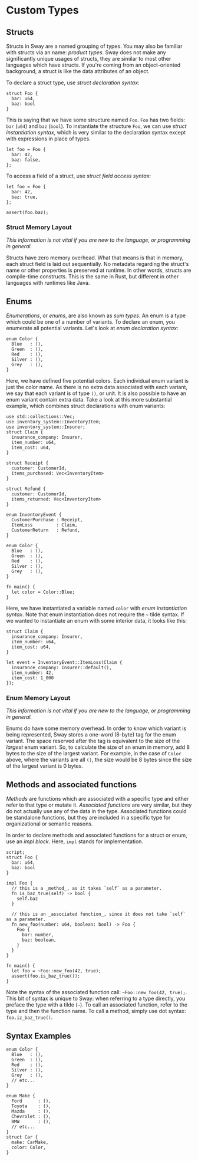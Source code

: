 # Custom Types

## Structs

Structs in Sway are a named grouping of types. You may also be familiar with structs via an name: _product types_. Sway does not make any significantly unique usages of structs, they are similar to most other languages which have structs. If you're coming from an object-oriented background, a struct is like the data attributes of an object.

To declare a struct type, use _struct declaration syntax_:

```sway
struct Foo {
  bar: u64,
  baz: bool 
}
```

This is saying that we have some structure named `Foo`. `Foo` has two fields: `bar` (`u64`) and `baz` (`bool`). To instantiate the structure `Foo`, we can use _struct instantiation syntax_, which is very similar to the declaration syntax except with expressions in place of types.

```sway
let foo = Foo {
  bar: 42,
  baz: false,
};
```

To access a field of a struct, use _struct field access syntax_: 

```sway
let foo = Foo {
  bar: 42,
  baz: true,
};

assert(foo.baz);
```

### Struct Memory Layout

_This information is not vital if you are new to the language, or programming in general._

Structs have zero memory overhead. What that means is that in memory, each struct field is laid out sequentially. No metadata regarding the struct's name or other properties is preserved at runtime. In other words, structs are compile-time constructs. This is the same in Rust, but different in other languages with runtimes like Java.

## Enums

_Enumerations_, or _enums_, are also known as _sum types_. An enum is a type which could be one of a number of variants. To declare an enum, you enumerate all potential variants. Let's look at _enum declaration syntax_:

```sway
enum Color {
  Blue   : (),
  Green  : (),
  Red    : (),
  Silver : (),
  Grey   : (),
}
```

Here, we have defined five potential colors. Each individual enum variant is just the color name. As there is no extra data associated with each variant, we say that each variant is of type `()`, or unit. It is also possible to have an enum variant contain extra data. Take a look at this more substantial example, which combines struct declarations with enum variants:

```sway
use std::collections::Vec;
use inventory_system::InventoryItem;
use inventory_system::Insurer;
struct Claim {
  insurance_company: Insurer,
  item_number: u64,
  item_cost: u64,
}

struct Receipt {
  customer: CustomerId,
  items_purchased: Vec<InventoryItem>
}

struct Refund {
  customer: CustomerId,
  items_returned: Vec<InventoryItem>
}

enum InventoryEvent {
  CustomerPurchase : Receipt,
  ItemLoss         : Claim,
  CustomerReturn   : Refund,
}
```

```sway
enum Color {
  Blue   : (),
  Green  : (),
  Red    : (),
  Silver : (),
  Grey   : (),
}

fn main() {
  let color = Color::Blue;
}
```

Here, we have instantiated a variable named `color` with _enum instantiation syntax_. Note that enum instantiation does not require the `~` tilde syntax. If we wanted to instantiate an enum with some interior data, it looks like this:

```sway
struct Claim {
  insurance_company: Insurer,
  item_number: u64,
  item_cost: u64,
}

let event = InventoryEvent::ItemLoss(Claim {
  insurance_company: Insurer::default(),
  item_number: 42,
  item_cost: 1_000
});
```

### Enum Memory Layout

_This information is not vital if you are new to the language, or programming in general._

Enums do have some memory overhead. In order to know which variant is being represented, Sway stores a one-word (8-byte) tag for the enum variant. The space reserved after the tag is equivalent to the size of the _largest_ enum variant. So, to calculate the size of an enum in memory, add 8 bytes to the size of the largest variant. For example, in the case of `Color` above, where the variants are all `()`, the size would be 8 bytes since the size of the largest variant is 0 bytes. 

## Methods and associated functions

_Methods_ are functions which are associated with a specific type and either refer to that type or mutate it. _Associated functions_ are very similar, but they do not actually use any of the data in the type. Associated functions could be standalone functions, but they
are included in a specific type for organizational or semantic reasons.

In order to declare methods and associated functions for a struct or enum, use an _impl block_. Here, `impl` stands for implementation.

```sway
script; 
struct Foo {
  bar: u64,
  baz: bool 
}

impl Foo {
  // this is a _method_, as it takes `self` as a parameter.
  fn is_baz_true(self) -> bool {
    self.baz
  }

  // this is an _associated function_, since it does not take `self` as a parameter.
  fn new_foo(number: u64, boolean: bool) -> Foo {
    Foo {
      bar: number,
      baz: boolean,
    }
  }
}

fn main() {
  let foo = ~Foo::new_foo(42, true);
  assert(foo.is_baz_true());
}
```

Note the syntax of the associated function call: `~Foo::new_foo(42, true);`. This bit of syntax is unique to Sway: when referring to a type directly, you preface the type with a tilde (`~`). To call an associated function, refer to the type and then the function name.
To call a method, simply use dot syntax: `foo.iz_baz_true()`. 

## Syntax Examples

```sway
enum Color {
  Blue   : (),
  Green  : (),
  Red    : (),
  Silver : (),
  Grey   : (),
  // etc...
}

enum Make {
  Ford      : (),
  Toyota    : (),
  Mazda     : (),
  Chevrolet : (),
  BMW       : (),
  // etc...
}
struct Car {
  make: CarMake,
  color: Color,
}
```